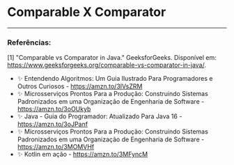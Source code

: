 # Comparable X Comparator

---

### Referências:

[1] "Comparable vs Comparator in Java." GeeksforGeeks. Disponível em: https://www.geeksforgeeks.org/comparable-vs-comparator-in-java/.

- ✨ Entendendo Algoritmos: Um Guia Ilustrado Para Programadores e Outros Curiosos - https://amzn.to/3IVsZRM
- ✨ Microsserviços Prontos Para a Produção: Construindo Sistemas Padronizados em uma Organização de Engenharia de Software - https://amzn.to/3oOUkyb
- ✨ Java - Guia do Programador: Atualizado Para Java 16 - https://amzn.to/3oJPanf
- ✨ Microsserviços Prontos Para a Produção: Construindo Sistemas Padronizados em uma Organização de Engenharia de Software - https://amzn.to/3MOMVHf
- ✨ Kotlin em ação - https://amzn.to/3MFyncM